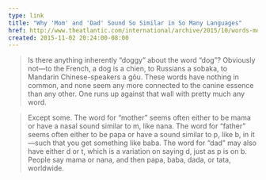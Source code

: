 ```yaml
---
type: link
title: "Why 'Mom' and 'Dad' Sound So Similar in So Many Languages"
href: http://www.theatlantic.com/international/archive/2015/10/words-mom-dad-similar-languages/409810/?single_page=true
created: 2015-11-02 20:24:00-08:00
---
```

> Is there anything inherently “doggy” about the word “dog”? Obviously not—to the French, a dog is a chien, to Russians a sobaka, to Mandarin Chinese-speakers a gǒu. These words have nothing in common, and none seem any more connected to the canine essence than any other. One runs up against that wall with pretty much any word.

> Except some. The word for “mother” seems often either to be mama or have a nasal sound similar to m, like nana. The word for “father” seems often either to be papa or have a sound similar to p, like b, in it—such that you get something like baba. The word for “dad” may also have either d or t, which is a variation on saying d, just as p is on b. People say mama or nana, and then papa, baba, dada, or tata, worldwide.
